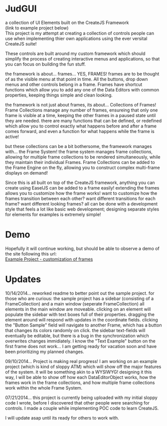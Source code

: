 JudGUI
======

a collection of UI Elements built on the CreateJS Framework <br/>
(link to example project below) <br/>
This project is my attempt at creating a collection of controls people can use when implementing thier own applications using 
the ever versital CreateJS suite!  

These controls are built around my custom framework which should simplify the process of creating interactive menus and applications, so that you can focus on building the fun stuff.

the framework is about... frames... YES, FRAMES! frames are to be thought of as the visible menu at that point in time. All the buttons, drop down menus and other controls belong in a frame. Frames have shortcut functions which allow you to add any one of the Data Editors with common properties, keeping things simple and clean looking.

the framework is not just about frames, its about... Collections of Frames! Frame Collections manage any number of frames, ensureing that only one frame is visible at a time, keeping the other frames in a paused state until they are needed. there are many functions that can be defined, or redefined which allow you to control exactly what happens before and after a frame comes forward, and even a function for what happens while the frame is active!

but these collections can be a bit bothersome, the framework manages with... the Frame System! the frame system manages frame collections, allowing for multiple frame collections to be rendered simultaneously, while they maintain their individual Frames. Frame Collections can be added to the Frame Engine on the fly, allowing you to construct complex multi-frame displays on demand!

Since this is all built on top of the CreateJS framework, anything you can create using EaselJS can be added to a frame easily! extending the frames allows you to customize how the frame works! want to customize how the frames transition between each other? want different transitions for each frame? want different looking frames? all can be done with a development style that feels a lot like basic web development; designing separate styles for elements for examples is extremely simple!

Demo
====
Hopefully it will continue working, but should be able to observe a demo of the site following this url: <br/><a href="http://rawgit.com/jmdjr/JudGUI/master/JudGUI/JudGUI/default.html" target="_blank">Example Project - customization of frames</a>

Updates
====
10/14/2014... reworked readme to better point out the sample project. for those who are curious:
the sample project has a sidebar (consisting of a FrameCollection) and a main window (seperate FrameCollection)  all elements in the main window are moveable. clicking on an element will populate the sidebar with text boxes full of their properties.  dragging the element around will respond with updates in the coordinate fields.  clicking the "Button Sample" field will navigate to another Frame, which has a button that changes its colors randomly on click.  the sidebar text-fields will eventually be editable, but there is a bug in the synchronization which overwrites changes immidiately.  I know the "Text Example" button on the first frame does not work... I am getting ready for vacation soon and have been prioritizing my planned changes.

09/10/2014... Project is making real progress! I am working on an example project (which is kind of sloppy ATM) which will show off the major features of the system. it will be something akin to a WYSIWYG!  designing it this way, I will be able to show off how each DataEditorObject works, how the frames work in the frame collections, and how multiple frame collections work within the whole Frame System.  

07/21/2014... this project is currently being uploaded with my initial sloppy code I wrote, before I discovered
that other people were searching for controls.  I made a couple while implementing POC code to learn CreateJS.


I will update asap until its ready for others to work with.
